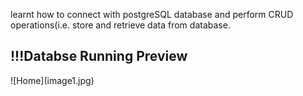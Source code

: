 learnt how to connect with postgreSQL database 
and perform CRUD operations(i.e. store and retrieve data from database.

<h2>!!!Databse Running Preview</h2>
![Home](image1.jpg)
